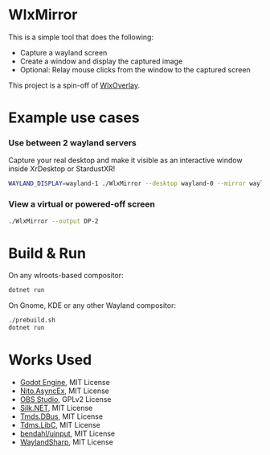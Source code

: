# WlxMirror

This is a simple tool that does the following:
- Capture a wayland screen
- Create a window and display the captured image
- Optional: Relay mouse clicks from the window to the captured screen

This project is a spin-off of [WlxOverlay](https://github.com/galister/WlxOverlay).

# Example use cases

### Use between 2 wayland servers

Capture your real desktop and make it visible as an interactive window inside XrDesktop or StardustXR!

```bash
WAYLAND_DISPLAY=wayland-1 ./WlxMirror --desktop wayland-0 --mirror wayland-1 --output DP-2 --mouse
```

### View a virtual or powered-off screen

```bash
./WlxMirror --output DP-2
```

# Build & Run

On any wlroots-based compositor:

```bash 
dotnet run
```

On Gnome, KDE or any other Wayland compositor:

```bash
./prebuild.sh
dotnet run
```

# Works Used
- [Godot Engine](https://github.com/godotengine/godot), MIT License
- [Nito.AsyncEx](https://github.com/StephenCleary/AsyncEx), MIT License
- [OBS Studio](https://github.com/obsproject/obs-studio), GPLv2 License
- [Silk.NET](https://github.com/dotnet/Silk.NET), MIT License
- [Tmds.DBus](https://github.com/tmds/Tmds.DBus), MIT License
- [Tdms.LibC](https://github.com/tmds/Tmds.LibC), MIT License
- [bendahl/uinput](https://github.com/bendahl/uinput), MIT License
- [WaylandSharp](https://github.com/X9VoiD/WaylandSharp), MIT License
